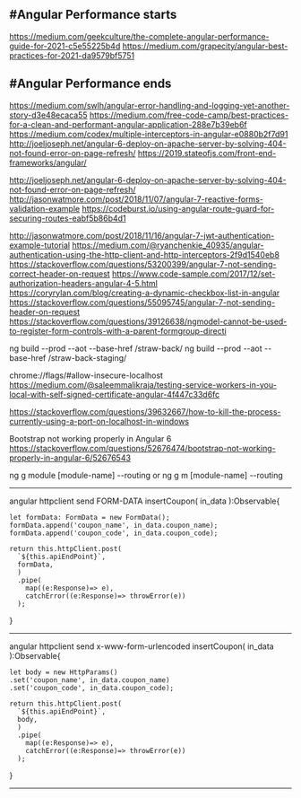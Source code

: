 #Angular Performance starts
--------------------------
https://medium.com/geekculture/the-complete-angular-performance-guide-for-2021-c5e55225b4d
https://medium.com/grapecity/angular-best-practices-for-2021-da9579bf5751

#Angular Performance ends
---------------------------

https://medium.com/swlh/angular-error-handling-and-logging-yet-another-story-d3e48ecaca55
https://medium.com/free-code-camp/best-practices-for-a-clean-and-performant-angular-application-288e7b39eb6f
https://medium.com/codex/multiple-interceptors-in-angular-e0880b2f7d91
http://joeljoseph.net/angular-6-deploy-on-apache-server-by-solving-404-not-found-error-on-page-refresh/
https://2019.stateofjs.com/front-end-frameworks/angular/

http://joeljoseph.net/angular-6-deploy-on-apache-server-by-solving-404-not-found-error-on-page-refresh/
http://jasonwatmore.com/post/2018/11/07/angular-7-reactive-forms-validation-example
https://codeburst.io/using-angular-route-guard-for-securing-routes-eabf5b86b4d1

http://jasonwatmore.com/post/2018/11/16/angular-7-jwt-authentication-example-tutorial
https://medium.com/@ryanchenkie_40935/angular-authentication-using-the-http-client-and-http-interceptors-2f9d1540eb8
https://stackoverflow.com/questions/53200399/angular-7-not-sending-correct-header-on-request
https://www.code-sample.com/2017/12/set-authorization-headers-angular-4-5.html
https://coryrylan.com/blog/creating-a-dynamic-checkbox-list-in-angular
https://stackoverflow.com/questions/55095745/angular-7-not-sending-header-on-request
https://stackoverflow.com/questions/39126638/ngmodel-cannot-be-used-to-register-form-controls-with-a-parent-formgroup-directi


ng build --prod --aot --base-href /straw-back/
ng build --prod --aot --base-href /straw-back-staging/


chrome://flags/#allow-insecure-localhost
https://medium.com/@saleemmalikraja/testing-service-workers-in-you-local-with-self-signed-certificate-angular-4f447c33d6fc

https://stackoverflow.com/questions/39632667/how-to-kill-the-process-currently-using-a-port-on-localhost-in-windows

Bootstrap not working properly in Angular 6
https://stackoverflow.com/questions/52676474/bootstrap-not-working-properly-in-angular-6/52676543

ng g module [module-name] --routing 
or 
ng g m [module-name] --routing



**********************************************************************************************************************************
angular httpclient send FORM-DATA
insertCoupon( in_data ):Observable<any>{

    let formData: FormData = new FormData(); 
    formData.append('coupon_name', in_data.coupon_name); 
    formData.append('coupon_code', in_data.coupon_code);
    
    return this.httpClient.post( 
      `${this.apiEndPoint}`, 
      formData,
      )
      .pipe(
        map((e:Response)=> e),
        catchError((e:Response)=> throwError(e))
      );
  }
**********************************************************************************************************************************

angular httpclient send x-www-form-urlencoded
insertCoupon( in_data ):Observable<any>{

    let body = new HttpParams()
    .set('coupon_name', in_data.coupon_name) 
    .set('coupon_code', in_data.coupon_code);
    
    return this.httpClient.post( 
      `${this.apiEndPoint}`, 
      body,
      )
      .pipe(
        map((e:Response)=> e),
        catchError((e:Response)=> throwError(e))
      );
  }
**********************************************************************************************************************************

